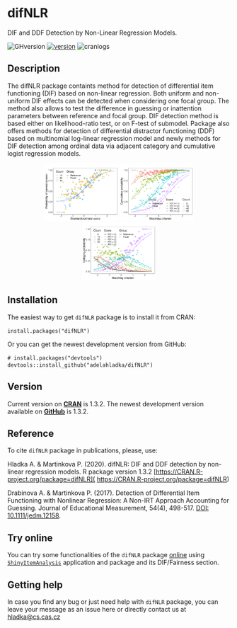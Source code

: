 # difNLR
DIF and DDF Detection by Non-Linear Regression Models.

![GHversion](https://img.shields.io/github/release/adelahladka/difNLR.svg)
[![version](https://www.r-pkg.org/badges/version/difNLR)](https://CRAN.R-project.org/package=difNLR)
![cranlogs](https://cranlogs.r-pkg.org/badges/difNLR)

## Description
The difNLR package containts method for detection of differential item functioning (DIF) based on non-linear regression. Both uniform and non-uniform DIF effects can be detected when considering one focal group. The method also allows to test the difference in guessing or inattention parameters between reference and focal group. DIF detection method is based either on likelihood-ratio test, or on F-test of submodel. Package also offers methods for detection of differential distractor functioning (DDF) based on multinomial log-linear regression model and newly methods for DIF detection among ordinal data via adjacent category and cumulative logist regression models.

<p align="center">
  <img src="inst/DIF_NLR.png" width=33%/> 
  <img src="inst/DDF_CLRM_cumulative.png" width=33%/> 
  <img src="inst/DDF_CLRM_category.png" width=33%/> 
</p>


## Installation
The easiest way to get `difNLR` package is to install it from CRAN:
```
install.packages("difNLR")
```
Or you can get the newest development version from GitHub:
```
# install.packages("devtools")
devtools::install_github("adelahladka/difNLR")
```
## Version
Current version on [**CRAN**](https://CRAN.R-project.org/package=difNLR) is 1.3.2. The newest development version available on [**GitHub**](https://github.com/drabinova/difNLR) is 1.3.2.

## Reference
To cite `difNLR` package in publications, please, use:

  Hladka A. & Martinkova P. (2020). difNLR: DIF and DDF detection by non-linear
  regression models. R package version 1.3.2 [https://CRAN.R-project.org/package=difNLR]( https://CRAN.R-project.org/package=difNLR)

  Drabinova A. & Martinkova P. (2017). Detection of Differential Item Functioning with
  Nonlinear Regression: A Non-IRT Approach Accounting for Guessing. Journal of
  Educational Measurement, 54(4), 498-517. [DOI: 10.1111/jedm.12158](https://doi.org/10.1111/jedm.12158).
  
## Try online
You can try some functionalities of the `difNLR` package [online](https://shiny.cs.cas.cz/ShinyItemAnalysis/) using [`ShinyItemAnalysis`](https://github.com/patriciamar/ShinyItemAnalysis) application and package and its DIF/Fairness section.
  
## Getting help
In case you find any bug or just need help with `difNLR` package, you can leave your message as an issue here or directly contact us at hladka@cs.cas.cz
